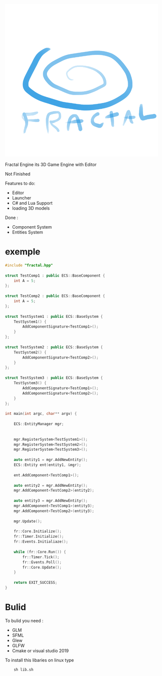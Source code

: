<p align="left">
  <img src="res/Graphics/Logo.png" size=1>
</p>

Fractal Engine its 3D Game Engine with Editor

Not Finished

Features to do:

* Editor
* Launcher
* C# and Lua Support
* loading 3D models

Done :
* Component System
* Entities System

# exemple

```cpp
#include "fractal.hpp"

struct TestComp1 : public ECS::BaseComponent {
	int A = 5;
};

struct TestComp2 : public ECS::BaseComponent {
	int A = 5;
};

struct TestSystem1 : public ECS::BaseSystem {
	TestSystem1() {
		AddComponentSignature<TestComp1>();
	}
};

struct TestSystem2 : public ECS::BaseSystem {
	TestSystem2() {
		AddComponentSignature<TestComp2>();
	}
};

struct TestSystem3 : public ECS::BaseSystem {
	TestSystem3() {
		AddComponentSignature<TestComp1>();
		AddComponentSignature<TestComp2>();
	}
};

int main(int argc, char** argv) {

	ECS::EntityManager mgr;


	mgr.RegisterSystem<TestSystem1>();
	mgr.RegisterSystem<TestSystem2>();
	mgr.RegisterSystem<TestSystem3>();

	auto entity1 = mgr.AddNewEntity();
	ECS::Entity ent(entity1, &mgr);

	ent.AddComponent<TestComp1>();

	auto entity2 = mgr.AddNewEntity();
	mgr.AddComponent<TestComp2>(entity2);

	auto entity3 = mgr.AddNewEntity();
	mgr.AddComponent<TestComp1>(entity3);
	mgr.AddComponent<TestComp2>(entity3);

	mgr.Update();

	fr::Core.Initialize();
	fr::Timer.Initialize();
	fr::Events.Initialiaze();

	while (fr::Core.Run()) {
		fr::Timer.Tick();
		fr::Events.Poll();
		fr::Core.Update();
	}

	return EXIT_SUCCESS;
}
```
# Bulid

To bulid you need :

* GLM
* SFML
* Glew
* GLFW
* Cmake or visual studio 2019

To install this libaries on linux type

        sh lib.sh
